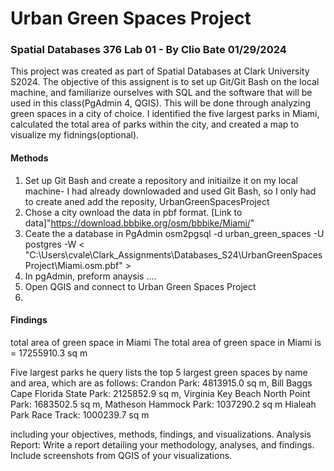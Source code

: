 # Urban Green Spaces Project
### Spatial Databases 376 Lab 01 - By Clio Bate 01/29/2024
This project was created as part of Spatial Databases at Clark University S2024. The objective of this assignent is to set up Git/Git Bash on the local machine, and familiarize ourselves with SQL and the software that will be used in this class(PgAdmin 4, QGIS). This will be done through analyzing green spaces in a city of choice. I identified the five largest parks in Miami, calculated the total area of parks within the city, and created a map to visualize my fidnings(optional).

#### Methods
1. Set up Git Bash and create a repository and initiailze it on my local machine- I had already downlowaded and used Git Bash, so I only had to create aned add the reposity, UrbanGreenSpacesProject
2. Chose a city ownload the data in pbf format. [Link to data]"https://download.bbbike.org/osm/bbbike/Miami/"
3. Ceate the a database in PgAdmin osm2pgsql -d urban_green_spaces -U postgres -W
 < "C:\Users\cvale\Clark_Assignments\Databases_S24\UrbanGreenSpacesProject\Miami.osm.pbf" >
4. In pgAdmin, preform anaysis ....
5. Open QGIS and connect to Urban Green Spaces Project
6. 


#### Findings
total area of green space in Miami
The total area of green space in Miami is = 17255910.3 sq m 

Five largest parks
he query lists the top 5 largest green spaces by name and area, which are as follows:
Crandon Park: 4813915.0 sq m,
Bill Baggs Cape Florida State Park: 2125852.9 sq m,
Virginia Key Beach North Point Park: 1683502.5 sq m,
Matheson Hammock Park: 1037290.2 sq m
Hialeah Park Race Track: 1000239.7 sq m 


including your objectives,
methods, findings, and visualizations.
Analysis Report: Write a report detailing your methodology, analyses, and findings. Include
screenshots from QGIS of your visualizations.

